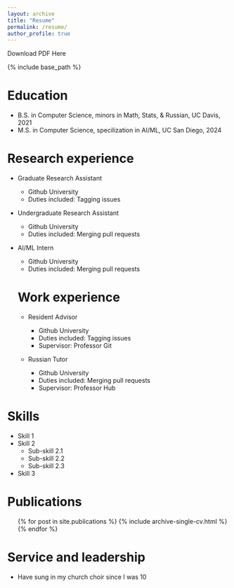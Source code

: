 ```yaml
---
layout: archive
title: "Resume"
permalink: /resume/
author_profile: true
---
```

Download PDF Here

{% include base_path %}

Education
======
* B.S. in Computer Science, minors in Math, Stats, & Russian, UC Davis, 2021
* M.S. in Computer Science, specilization in AI/ML, UC San Diego, 2024

Research experience
======
* Graduate Research Assistant
  * Github University
  * Duties included: Tagging issues

* Undergraduate Research Assistant
  * Github University
  * Duties included: Merging pull requests

* AI/ML Intern
    * Github University
    * Duties included: Merging pull requests

  Work experience
  ======
  * Resident Advisor
    * Github University
    * Duties included: Tagging issues
    * Supervisor: Professor Git

  * Russian Tutor
    * Github University
    * Duties included: Merging pull requests
    * Supervisor: Professor Hub

Skills
======
* Skill 1
* Skill 2
  * Sub-skill 2.1
  * Sub-skill 2.2
  * Sub-skill 2.3
* Skill 3

Publications
======
  <ul>{% for post in site.publications %}
    {% include archive-single-cv.html %}
  {% endfor %}</ul>


Service and leadership
======
* Have sung in my church choir since I was 10
